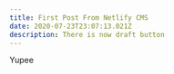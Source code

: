 ```yaml
---
title: First Post From Netlify CMS
date: 2020-07-23T23:07:13.021Z
description: There is now draft button
---
```

Yupee